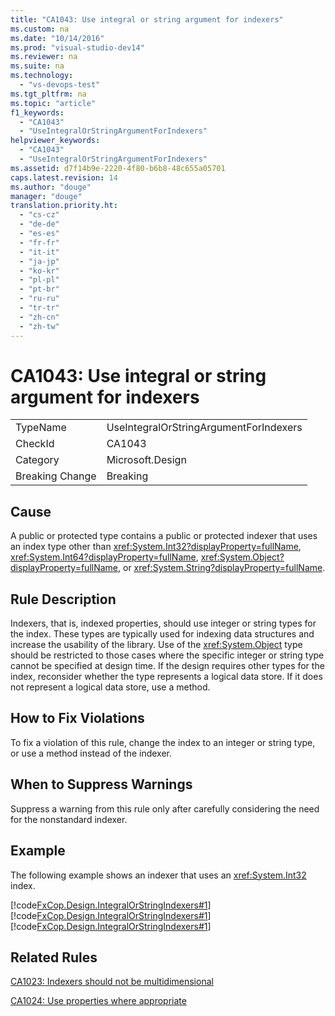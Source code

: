 ```yaml
---
title: "CA1043: Use integral or string argument for indexers"
ms.custom: na
ms.date: "10/14/2016"
ms.prod: "visual-studio-dev14"
ms.reviewer: na
ms.suite: na
ms.technology: 
  - "vs-devops-test"
ms.tgt_pltfrm: na
ms.topic: "article"
f1_keywords: 
  - "CA1043"
  - "UseIntegralOrStringArgumentForIndexers"
helpviewer_keywords: 
  - "CA1043"
  - "UseIntegralOrStringArgumentForIndexers"
ms.assetid: d7f14b9e-2220-4f80-b6b8-48c655a05701
caps.latest.revision: 14
ms.author: "douge"
manager: "douge"
translation.priority.ht: 
  - "cs-cz"
  - "de-de"
  - "es-es"
  - "fr-fr"
  - "it-it"
  - "ja-jp"
  - "ko-kr"
  - "pl-pl"
  - "pt-br"
  - "ru-ru"
  - "tr-tr"
  - "zh-cn"
  - "zh-tw"
---
```

# CA1043: Use integral or string argument for indexers
|||  
|-|-|  
|TypeName|UseIntegralOrStringArgumentForIndexers|  
|CheckId|CA1043|  
|Category|Microsoft.Design|  
|Breaking Change|Breaking|  
  
## Cause  
 A public or protected type contains a public or protected indexer that uses an index type other than <xref:System.Int32?displayProperty=fullName>, <xref:System.Int64?displayProperty=fullName>, <xref:System.Object?displayProperty=fullName>, or <xref:System.String?displayProperty=fullName>.  
  
## Rule Description  
 Indexers, that is, indexed properties, should use integer or string types for the index. These types are typically used for indexing data structures and increase the usability of the library. Use of the <xref:System.Object> type should be restricted to those cases where the specific integer or string type cannot be specified at design time. If the design requires other types for the index, reconsider whether the type represents a logical data store. If it does not represent a logical data store, use a method.  
  
## How to Fix Violations  
 To fix a violation of this rule, change the index to an integer or string type, or use a method instead of the indexer.  
  
## When to Suppress Warnings  
 Suppress a warning from this rule only after carefully considering the need for the nonstandard indexer.  
  
## Example  
 The following example shows an indexer that uses an <xref:System.Int32> index.  
  
 [!code[FxCop.Design.IntegralOrStringIndexers#1](../codequality/codesnippet/CSharp/ca1043--use-integral-or-string-argument-for-indexers_1.cs)]
[!code[FxCop.Design.IntegralOrStringIndexers#1](../codequality/codesnippet/CPP/ca1043--use-integral-or-string-argument-for-indexers_1.cpp)]
[!code[FxCop.Design.IntegralOrStringIndexers#1](../codequality/codesnippet/VisualBasic/ca1043--use-integral-or-string-argument-for-indexers_1.vb)]  
  
## Related Rules  
 [CA1023: Indexers should not be multidimensional](../codequality/ca1023--indexers-should-not-be-multidimensional.md)  
  
 [CA1024: Use properties where appropriate](../codequality/ca1024--use-properties-where-appropriate.md)